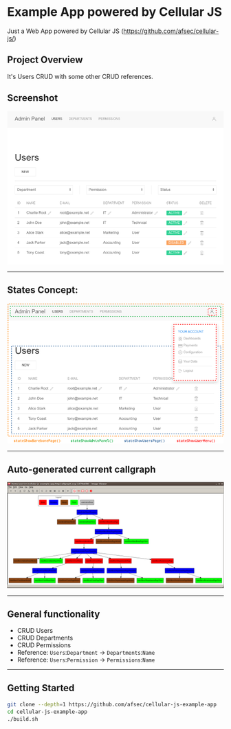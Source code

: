 #  Example App powered by Cellular JS

Just a Web App powered by Cellular JS (https://github.com/afsec/cellular-js/)

## Project Overview

It's Users CRUD with some other CRUD references.


## Screenshot
![Screenshot](/docs/00-app-screenshot.png?raw=true)

---

## States Concept:

![States Concept](/docs/01-state-showuserspage.png?raw=true)

---

## Auto-generated current callgraph

![Current Callgraph](/docs/02-callgraph.png?raw=true)

---

## General functionality

- CRUD Users
- CRUD Departments
- CRUD Permissions
- Reference: `Users`:`Department` -> `Departments`:`Name`
- Reference: `Users`:`Permission` -> `Permissions`:`Name`

---

## Getting Started

```sh
git clone --depth=1 https://github.com/afsec/cellular-js-example-app
cd cellular-js-example-app
./build.sh
```
